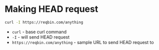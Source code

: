 # Making HEAD request

```bash
curl -I https://reqbin.com/anything
```

- `curl` - base curl command
- `-I` - will send HEAD request
- `https://reqbin.com/anything` - sample URL to send HEAD request to


